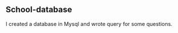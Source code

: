 School-database
-----------------------------------------------------
I created a database in Mysql and wrote query for some questions.
 
